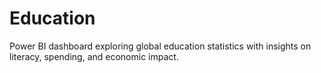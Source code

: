 # Education
Power BI dashboard exploring global education statistics with insights on literacy, spending, and economic impact.
